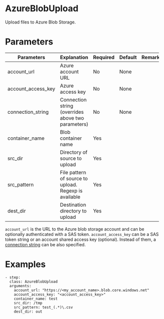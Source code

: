 # AzureBlobUpload

Upload files to Azure Blob Storage.

# Parameters

| Parameters         | Explanation                                           | Required | Default | Remarks |
| ------------------ | ----------------------------------------------------- | -------- | ------- | ------- |
| account_url        | Azure account URL                                     | No       | None    |         |
| account_access_key | Azure access key                                      | No       | None    |         |
| connection_string  | Connection string (overrides above two parameters)    | No       | None    |         |
| container_name     | Blob container name                                   | Yes      |         |         |
| src_dir            | Directory of source to upload                         | Yes      |         |         |
| src_pattern        | File pattern of source to upload. Regexp is available | Yes      |         |         |
| dest_dir           | Destination directory to upload                       | Yes      |         |         |

`account_url` is the URL to the Azure blob storage account and can be optionally authenticated with a SAS token. `account_access_key` can be a SAS token string or an account shared access key (optional). Instead of them, a [connection string](https://docs.microsoft.com/en-us/azure/storage/common/storage-configure-connection-string) can be also specified.

# Examples

```
- step:
  class: AzureBlobUpload
  arguments:
    account_url: "https://<my_account_name>.blob.core.windows.net"
    account_access_key: "<account_access_key>"
    container_name: test
    src_dir: /tmp
    src_pattern: test_(.*)\.csv
    dest_dir: out
```
